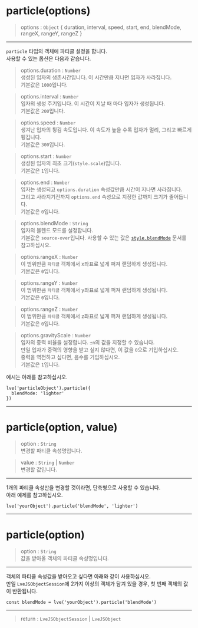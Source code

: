 # particle(options)

> options : `Object` { duration, interval, speed, start, end, blendMode, rangeX, rangeY, rangeZ }

---

`particle` 타입의 객체에 파티클 설정을 합니다.  
사용할 수 있는 옵션은 다음과 같습니다.

> options.duration : `Number`  
  생성된 입자의 생존시간입니다. 이 시간만큼 지나면 입자가 사라집니다.  
  기본값은 `1000`입니다.

> options.interval : `Number`  
  입자의 생성 주기입니다. 이 시간이 지날 때 마다 입자가 생성됩니다.  
  기본값은 `200`입니다.

> options.speed : `Number`  
  생겨난 입자의 튕김 속도입니다. 이 속도가 높을 수록 입자가 멀리, 그리고 빠르게 튕깁니다.  
  기본값은 `300`입니다.

> options.start : `Number`  
  생성된 입자의 최초 크기(`style.scale`)입니다.  
  기본값은 `1`입니다.

> options.end : `Number`  
  입자는 생성되고 `options.duration` 속성값만큼 시간이 지나면 사라집니다.  
  그리고 사라지기전까지 `options.end` 속성으로 지정한 값까지 크기가 줄어듭니다.  
  기본값은 `0`입니다.

> options.blendMode : `String`  
  입자의 블렌드 모드를 설정합니다.  
  기본값은 `source-over`입니다. 사용할 수 있는 값은 [`style.blendMode`](../Styles/blendMode.md) 문서를 참고하십시오.

> options.rangeX : `Number`  
  이 범위만큼 `파티클` 객체에서 x좌표로 넓게 퍼져 랜덤하게 생성됩니다.  
  기본값은 `0`입니다.

> options.rangeY : `Number`  
  이 범위만큼 `파티클` 객체에서 y좌표로 넓게 퍼져 랜덤하게 생성됩니다.  
  기본값은 `0`입니다.

> options.rangeZ : `Number`  
  이 범위만큼 `파티클` 객체에서 z좌표로 넓게 퍼져 랜덤하게 생성됩니다.  
  기본값은 `0`입니다.

> options.gravityScale : `Number`  
  입자의 중력 비율을 설정합니다. `±n`의 값을 지정할 수 있습니다.  
  만일 입자가 중력의 영향을 받고 싶지 않다면, 이 값을 `0`으로 기입하십시오.  
  중력을 역전하고 싶다면, 음수를 기입하십시오.  
  기본값은 `1`입니다.

예시는 아래를 참고하십시오.

```
lve('particleObject').particle({
  blendMode: 'lighter'
})
```

---

# particle(option, value)

> option : `String`  
  변경할 파티클 속성명입니다.

> value : `String` | `Number`  
  변경할 값입니다.

---

1개의 파티클 속성만을 변경할 것이라면, 단축형으로 사용할 수 있습니다.  
아래 예제를 참고하십시오.

```
lve('yourObject').particle('blendMode', 'lighter')
```

---

# particle(option)

> option : `String`  
  값을 받아올 객체의 파티클 속성명입니다.

---

객체의 파티클 속성값을 받아오고 싶다면 아래와 같이 사용하십시오.  
만일 `LveJSObjectSession`에 2가지 이상의 객체가 담겨 있을 경우, 첫 번째 객체의 값이 반환됩니다.

```
const blendMode = lve('yourObject').particle('blendMode')
```

---

> return : `LveJSObjectSession` | `LveJSObject`
